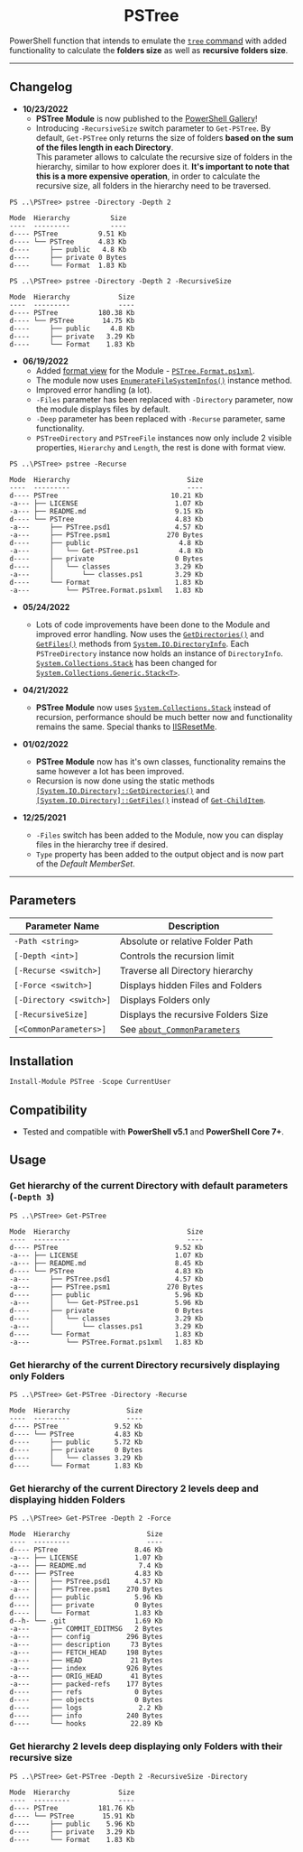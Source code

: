 <h1 align="center">PSTree</h1>

PowerShell function that intends to emulate the [`tree` command](https://docs.microsoft.com/en-us/windows-server/administration/windows-commands/tree) with added functionality to calculate the __folders size__ as well as __recursive folders size__.

---
## Changelog

- __10/23/2022__
    - __PSTree Module__ is now published to the [PowerShell Gallery](https://www.powershellgallery.com/)!
    - Introducing `-RecursiveSize` switch parameter to `Get-PSTree`. By default, `Get-PSTree` only returns the size of folders __based on the sum of the files length in each Directory__.<br>
    This parameter allows to calculate the recursive size of folders in the hierarchy, similar to how explorer does it. __It's important to note that this is a more expensive operation__, in order to calculate the recursive size, all folders in the hierarchy need to be traversed.

```
PS ..\PSTree> pstree -Directory -Depth 2

Mode  Hierarchy          Size
----  ---------          ----
d---- PSTree          9.51 Kb
d---- └── PSTree      4.83 Kb
d----     ├── public   4.8 Kb
d----     ├── private 0 Bytes
d----     └── Format  1.83 Kb

PS ..\PSTree> pstree -Directory -Depth 2 -RecursiveSize

Mode  Hierarchy            Size
----  ---------            ----
d---- PSTree          180.38 Kb
d---- └── PSTree       14.75 Kb
d----     ├── public     4.8 Kb
d----     ├── private   3.29 Kb
d----     └── Format    1.83 Kb
```

- __06/19/2022__
    - Added [format view](https://docs.microsoft.com/en-us/powershell/module/microsoft.powershell.core/about/about_format.ps1xml?view=powershell-7.2&viewFallbackFrom=powershell-6) for the Module - [`PSTree.Format.ps1xml`](https://github.com/santysq/PSTree/blob/main/PSTree/Format/PSTree.Format.ps1xml).
    - The module now uses [`EnumerateFileSystemInfos()`](https://docs.microsoft.com/en-us/dotnet/api/system.io.directoryinfo.enumeratefilesysteminfos?view=net-6.0#system-io-directoryinfo-enumeratefilesysteminfos) instance method.
    - Improved error handling (a lot).
    - `-Files` parameter has been replaced with `-Directory` parameter, now the module displays files by default.
    - `-Deep` parameter has been replaced with `-Recurse` parameter, same functionality.
    - `PSTreeDirectory` and `PSTreeFile` instances now only include 2 visible properties, `Hierarchy` and `Length`, the rest is done with format view.

```
PS ..\PSTree> pstree -Recurse

Mode  Hierarchy                             Size
----  ---------                             ----
d---- PSTree                            10.21 Kb
-a--- ├── LICENSE                        1.07 Kb
-a--- ├── README.md                      9.15 Kb
d---- └── PSTree                         4.83 Kb
-a---     ├── PSTree.psd1                4.57 Kb
-a---     ├── PSTree.psm1              270 Bytes
d----     ├── public                      4.8 Kb
-a---     │   └── Get-PSTree.ps1          4.8 Kb
d----     ├── private                    0 Bytes
d----     │   └── classes                3.29 Kb
-a---     │       └── classes.ps1        3.29 Kb
d----     └── Format                     1.83 Kb
-a---         └── PSTree.Format.ps1xml   1.83 Kb
```

- __05/24/2022__

    - Lots of code improvements have been done to the Module and improved error handling. Now uses the [`GetDirectories()`](https://docs.microsoft.com/en-us/dotnet/api/system.io.directoryinfo.getdirectories?view=net-6.0#system-io-directoryinfo-getdirectories) and [`GetFiles()`](https://docs.microsoft.com/en-us/dotnet/api/system.io.directoryinfo.getfiles?view=net-6.0#system-io-directoryinfo-getfiles) methods from [`System.IO.DirectoryInfo`](https://docs.microsoft.com/en-us/dotnet/api/system.io.directoryinfo?view=net-6.0). Each `PSTreeDirectory` instance now holds an instance of `DirectoryInfo`. [`System.Collections.Stack`](https://docs.microsoft.com/en-us/dotnet/api/system.collections.stack?view=net-6.0) has been changed for [`System.Collections.Generic.Stack<T>`](https://docs.microsoft.com/en-us/dotnet/api/system.collections.generic.stack-1?view=net-6.0).

- __04/21/2022__

    - __PSTree Module__ now uses [`System.Collections.Stack`](https://docs.microsoft.com/en-us/dotnet/api/system.collections.stack?view=net-6.0) instead of recursion, performance should be much better now and functionality remains the same. Special thanks to [IISResetMe](https://github.com/IISResetMe).

- __01/02/2022__

    - __PSTree Module__ now has it's own classes, functionality remains the same however a lot has been improved.
    - Recursion is now done using the static methods [`[System.IO.Directory]::GetDirectories()`](https://docs.microsoft.com/en-us/dotnet/api/system.io.directory.getdirectories?view=net-6.0) and [`[System.IO.Directory]::GetFiles()`](https://docs.microsoft.com/en-us/dotnet/api/system.io.directory.getfiles?view=net-6.0) instead of [`Get-ChildItem`](https://docs.microsoft.com/en-us/powershell/module/microsoft.powershell.management/get-childitem).

- __12/25/2021__

    - `-Files` switch has been added to the Module, now you can display files in the hierarchy tree if desired.
    - `Type` property has been added to the output object and is now part of the _Default MemberSet_.

---


## Parameters

| Parameter Name | Description
| --- | --- |
| `-Path <string>` | Absolute or relative Folder Path |
| `[-Depth <int>]` | Controls the recursion limit |
| `[-Recurse <switch>]` | Traverse all Directory hierarchy |
| `[-Force <switch>]` | Displays hidden Files and Folders |
| `[-Directory <switch>]` | Displays Folders only |
| `[-RecursiveSize]` | Displays the recursive Folders Size |
| `[<CommonParameters>]` | See [`about_CommonParameters`](https://go.microsoft.com/fwlink/?LinkID=113216) |

## Installation

```powershell
Install-Module PSTree -Scope CurrentUser
```

## Compatibility

- Tested and compatible with __PowerShell v5.1__ and __PowerShell Core 7+__.

## Usage


### Get hierarchy of the current Directory with default parameters (`-Depth 3`)

```
PS ..\PSTree> Get-PSTree

Mode  Hierarchy                             Size
----  ---------                             ----
d---- PSTree                             9.52 Kb
-a--- ├── LICENSE                        1.07 Kb
-a--- ├── README.md                      8.45 Kb
d---- └── PSTree                         4.83 Kb
-a---     ├── PSTree.psd1                4.57 Kb
-a---     ├── PSTree.psm1              270 Bytes
d----     ├── public                     5.96 Kb
-a---     │   └── Get-PSTree.ps1         5.96 Kb
d----     ├── private                    0 Bytes
d----     │   └── classes                3.29 Kb
-a---     │       └── classes.ps1        3.29 Kb
d----     └── Format                     1.83 Kb
-a---         └── PSTree.Format.ps1xml   1.83 Kb
```

### Get hierarchy of the current Directory recursively displaying only Folders

```
PS ..\PSTree> Get-PSTree -Directory -Recurse

Mode  Hierarchy              Size
----  ---------              ----
d---- PSTree              9.52 Kb
d---- └── PSTree          4.83 Kb
d----     ├── public      5.72 Kb
d----     ├── private     0 Bytes
d----     │   └── classes 3.29 Kb
d----     └── Format      1.83 Kb
```

### Get hierarchy of the current Directory 2 levels deep and displaying hidden Folders

```
PS ..\PSTree> Get-PSTree -Depth 2 -Force

Mode  Hierarchy                   Size
----  ---------                   ----
d---- PSTree                   8.46 Kb
-a--- ├── LICENSE              1.07 Kb
-a--- ├── README.md             7.4 Kb
d---- ├── PSTree               4.83 Kb
-a--- │   ├── PSTree.psd1      4.57 Kb
-a--- │   ├── PSTree.psm1    270 Bytes
d---- │   ├── public           5.96 Kb
d---- │   ├── private          0 Bytes
d---- │   └── Format           1.83 Kb
d--h- └── .git                 1.69 Kb
-a---     ├── COMMIT_EDITMSG   2 Bytes
-a---     ├── config         296 Bytes
-a---     ├── description     73 Bytes
-a---     ├── FETCH_HEAD     198 Bytes
-a---     ├── HEAD            21 Bytes
-a---     ├── index          926 Bytes
-a---     ├── ORIG_HEAD       41 Bytes
-a---     ├── packed-refs    177 Bytes
d----     ├── refs             0 Bytes
d----     ├── objects          0 Bytes
d----     ├── logs              2.2 Kb
d----     ├── info           240 Bytes
d----     └── hooks           22.89 Kb
```

### Get hierarchy 2 levels deep displaying only Folders with their recursive size

```
PS ..\PSTree> Get-PSTree -Depth 2 -RecursiveSize -Directory

Mode  Hierarchy            Size
----  ---------            ----
d---- PSTree          181.76 Kb
d---- └── PSTree       15.91 Kb
d----     ├── public    5.96 Kb
d----     ├── private   3.29 Kb
d----     └── Format    1.83 Kb
```
